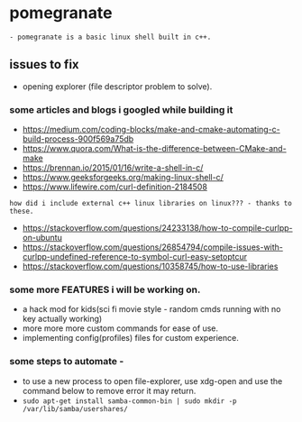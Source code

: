 # pomegranate
```
- pomegranate is a basic linux shell built in c++.
```

## issues to fix
- opening explorer (file descriptor problem to solve).

### some articles and blogs i googled while building it
- https://medium.com/coding-blocks/make-and-cmake-automating-c-build-process-900f569a75db
- https://www.quora.com/What-is-the-difference-between-CMake-and-make
- https://brennan.io/2015/01/16/write-a-shell-in-c/
- https://www.geeksforgeeks.org/making-linux-shell-c/
- https://www.lifewire.com/curl-definition-2184508

`how did i include external c++ linux libraries on linux??? - thanks to these.`
- https://stackoverflow.com/questions/24233138/how-to-compile-curlpp-on-ubuntu
- https://stackoverflow.com/questions/26854794/compile-issues-with-curlpp-undefined-reference-to-symbol-curl-easy-setoptcur
- https://stackoverflow.com/questions/10358745/how-to-use-libraries

### some more FEATURES i will be working on.
- a hack mod for kids(sci fi movie style - random cmds running with no key actually working)
- more more more custom commands for ease of use.
- implementing config(profiles) files for custom experience.

### some steps to automate -
- to use a new process to open file-explorer, use xdg-open and use the command below to remove error it may return. 
- `sudo apt-get install samba-common-bin | sudo mkdir -p /var/lib/samba/usershares/`
